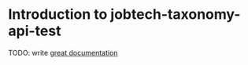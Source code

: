 # Introduction to jobtech-taxonomy-api-test

TODO: write [great documentation](http://jacobian.org/writing/what-to-write/)
